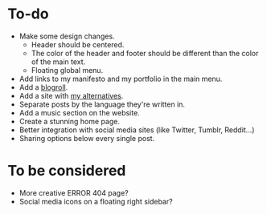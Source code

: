 # To-do

* Make some design changes.
  * Header should be centered.
  * The color of the header and footer should be different than the color of the main text.
  * Floating global menu.
* Add links to my manifesto and my portfolio in the main menu.
* Add a [blogroll](https://aleksandartodorovic.wordpress.com/friends/).
* Add a site with [my alternatives](https://aleksandartodorovic.wordpress.com/my-alternatives/).
* Separate posts by the language they're written in.
* Add a music section on the website.
* Create a stunning home page.
* Better integration with social media sites (like Twitter, Tumblr, Reddit...)
* Sharing options below every single post.

# To be considered

* More creative ERROR 404 page?
* Social media icons on a floating right sidebar?

